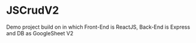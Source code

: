 # JSCrudV2
Demo project build on in which Front-End is ReactJS, Back-End is Express and DB as GoogleSheet V2
